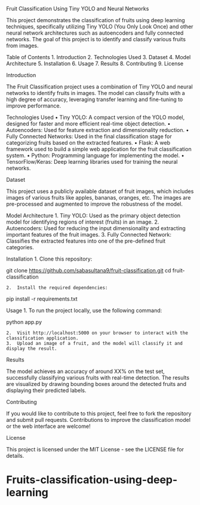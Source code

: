 Fruit Classification Using Tiny YOLO and Neural Networks

This project demonstrates the classification of fruits using deep learning techniques, specifically utilizing Tiny YOLO (You Only Look Once) and other neural network architectures such as autoencoders and fully connected networks. The goal of this project is to identify and classify various fruits from images.

Table of Contents
	1.	Introduction
	2.	Technologies Used
	3.	Dataset
	4.	Model Architecture
	5.	Installation
	6.	Usage
	7.	Results
	8.	Contributing
	9.	License

Introduction

The Fruit Classification project uses a combination of Tiny YOLO and neural networks to identify fruits in images. The model can classify fruits with a high degree of accuracy, leveraging transfer learning and fine-tuning to improve performance.

Technologies Used
	•	Tiny YOLO: A compact version of the YOLO model, designed for faster and more efficient real-time object detection.
	•	Autoencoders: Used for feature extraction and dimensionality reduction.
	•	Fully Connected Networks: Used in the final classification stage for categorizing fruits based on the extracted features.
	•	Flask: A web framework used to build a simple web application for the fruit classification system.
	•	Python: Programming language for implementing the model.
	•	TensorFlow/Keras: Deep learning libraries used for training the neural networks.

Dataset

This project uses a publicly available dataset of fruit images, which includes images of various fruits like apples, bananas, oranges, etc. The images are pre-processed and augmented to improve the robustness of the model.

Model Architecture
	1.	Tiny YOLO: Used as the primary object detection model for identifying regions of interest (fruits) in an image.
	2.	Autoencoders: Used for reducing the input dimensionality and extracting important features of the fruit images.
	3.	Fully Connected Network: Classifies the extracted features into one of the pre-defined fruit categories.

Installation
	1.	Clone this repository:

git clone https://github.com/sabasultana9/fruit-classification.git
cd fruit-classification


	2.	Install the required dependencies:

pip install -r requirements.txt



Usage
	1.	To run the project locally, use the following command:

python app.py


	2.	Visit http://localhost:5000 on your browser to interact with the classification application.
	3.	Upload an image of a fruit, and the model will classify it and display the result.

Results

The model achieves an accuracy of around XX% on the test set, successfully classifying various fruits with real-time detection. The results are visualized by drawing bounding boxes around the detected fruits and displaying their predicted labels.

Contributing

If you would like to contribute to this project, feel free to fork the repository and submit pull requests. Contributions to improve the classification model or the web interface are welcome!

License

This project is licensed under the MIT License - see the LICENSE file for details.

# Fruits-classification-using-deep-learning
